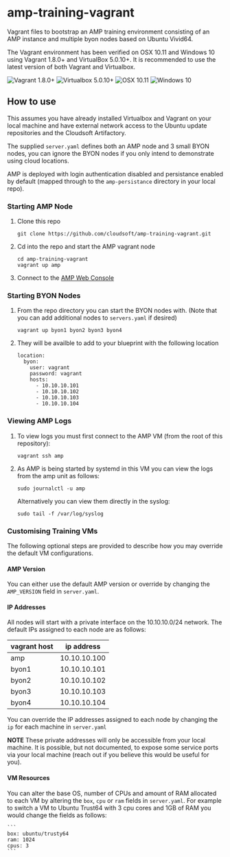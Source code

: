 # amp-training-vagrant
Vagrant files to bootstrap an AMP training environment consisting of an AMP instance and multiple byon nodes based on Ubuntu Vivid64.

The Vagrant environment has been verified on OSX 10.11 and Windows 10 using Vagrant 1.8.0+ and VirtualBox 5.0.10+. It is recommended to use the latest version of both Vagrant and Virtualbox.

![Vagrant 1.8.0+](https://img.shields.io/badge/Vagrant-1.8.0%2B-blue.svg) ![Virtualbox 5.0.10+](https://img.shields.io/badge/VirtualBox-5.0.10%2B-blue.svg) ![OSX 10.11](https://img.shields.io/badge/OSX-10.11-blue.svg) ![Windows 10](https://img.shields.io/badge/Windows-10-blue.svg)

## How to use

This assumes you have already installed Virtualbox and Vagrant on your local machine and have external network access to the Ubuntu update repositories and the Cloudsoft Artifactory.

The supplied `server.yaml` defines both an AMP node and 3 small BYON nodes, you can ignore the BYON nodes if you only intend to demonstrate using cloud locations.

AMP is deployed with login authentication disabled and persistance enabled by default (mapped through to the `amp-persistance` directory in your local repo).

### Starting AMP Node

1. Clone this repo

    ```
    git clone https://github.com/cloudsoft/amp-training-vagrant.git
    ```

2. Cd into the repo and start the AMP vagrant node

    ```
    cd amp-training-vagrant
    vagrant up amp
    ```

3. Connect to the [AMP Web Console](http://10.10.10.100:8081/)

### Starting BYON Nodes

1. From the repo directory you can start the BYON nodes with. (Note that you can add additional nodes to `servers.yaml` if desired)

    ```
    vagrant up byon1 byon2 byon3 byon4
    ```

2. They will be availble to add to your blueprint with the following location

    ```
    location:
      byon:
        user: vagrant
        password: vagrant
        hosts:
          - 10.10.10.101
          - 10.10.10.102
          - 10.10.10.103
          - 10.10.10.104
    ````

### Viewing AMP Logs

1. To view logs you must first connect to the AMP VM (from the root of this repository):

    ```
    vagrant ssh amp
    ```

2. As AMP is being started by systemd in this VM you can view the logs from the amp unit as follows:

    ```
    sudo journalctl -u amp
    ```
    
    Alternatively you can view them directly in the syslog:

    ```
    sudo tail -f /var/log/syslog
    ```
 
### Customising Training VMs 
The following optional steps are provided to describe how you may override the default VM configurations.

#### AMP Version
You can either use the default AMP version or override by changing the `AMP_VERSION` field in `server.yaml`.

#### IP Addresses
All nodes will start with a private interface on the 10.10.10.0/24 network. The default IPs assigned to each node are as follows:

| vagrant host | ip address   |
| ------------ | ------------ |
| amp          | 10.10.10.100 |
| byon1        | 10.10.10.101 |
| byon2        | 10.10.10.102 |
| byon3        | 10.10.10.103 |
| byon4        | 10.10.10.104 |

You can override the IP addresses assigned to each node by changing the `ip` for each machine in `server.yaml`

**NOTE** These private addresses will only be accessible from your local machine. It is possible, but not documented, to expose some service ports via your local machine (reach out if you believe this would be useful for you).

#### VM Resources
You can alter the base OS, number of CPUs and amount of RAM allocated to each VM by altering the `box`, `cpu` or `ram` fields in `server.yaml`. For example to switch a VM to Ubuntu Trust64 with 3 cpu cores and 1GB of RAM you would change the fields as follows:

    ```
    box: ubuntu/trusty64
    ram: 1024
    cpus: 3
    ```
